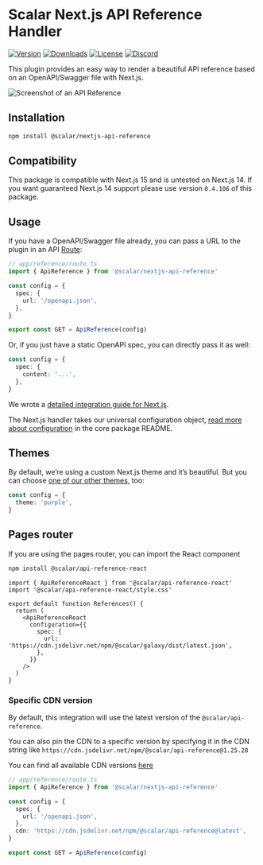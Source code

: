 # Scalar Next.js API Reference Handler

[![Version](https://img.shields.io/npm/v/%40scalar/nextjs-api-reference)](https://www.npmjs.com/package/@scalar/nextjs-api-reference)
[![Downloads](https://img.shields.io/npm/dm/%40scalar/nextjs-api-reference)](https://www.npmjs.com/package/@scalar/nextjs-api-reference)
[![License](https://img.shields.io/npm/l/%40scalar%2fnextjs-api-reference)](https://www.npmjs.com/package/@scalar/nextjs-api-reference)
[![Discord](https://img.shields.io/discord/1135330207960678410?style=flat&color=5865F2)](https://discord.gg/scalar)

This plugin provides an easy way to render a beautiful API reference based on an OpenAPI/Swagger file with Next.js.

<picture>
  <source media="(prefers-color-scheme: dark)" srcset="https://github.com/khulnasoft/scalar/assets/2039539/5837adad-a605-4edb-90ec-b929ff2b803b">
  <source media="(prefers-color-scheme: light)" srcset="https://github.com/khulnasoft/scalar/assets/2039539/4f58202d-f40f-47b3-aeaa-44681b424a45">
  <img alt="Screenshot of an API Reference" src="https://github.com/khulnasoft/scalar/assets/2039539/4f58202d-f40f-47b3-aeaa-44681b424a45">
</picture>

## Installation

```bash
npm install @scalar/nextjs-api-reference
```

## Compatibility

This package is compatible with Next.js 15 and is untested on Next.js 14. If you want guaranteed Next.js 14 support
please use version `0.4.106` of this package.

## Usage

If you have a OpenAPI/Swagger file already, you can pass a URL to the plugin in an API [Route](https://nextjs.org/docs/app/building-your-application/routing/route-handlers):

```ts
// app/reference/route.ts
import { ApiReference } from '@scalar/nextjs-api-reference'

const config = {
  spec: {
    url: '/openapi.json',
  },
}

export const GET = ApiReference(config)
```

Or, if you just have a static OpenAPI spec, you can directly pass it as well:

```ts
const config = {
  spec: {
    content: '...',
  },
}
```

We wrote a [detailed integration guide for Next.js](/documentation/integrations/nextjs.md).

The Next.js handler takes our universal configuration object, [read more about configuration](https://github.com/khulnasoft/scalar/tree/main/documentation/configuration.md) in the core package README.

## Themes

By default, we’re using a custom Next.js theme and it’s beautiful. But you can choose [one of our other themes](https://github.com/khulnasoft/scalar/tree/main/packages/themes), too:

```ts
const config = {
  theme: 'purple',
}
```

## Pages router

If you are using the pages router, you can import the React component

```bash
npm install @scalar/api-reference-react
```

```tsx
import { ApiReferenceReact } from '@scalar/api-reference-react'
import '@scalar/api-reference-react/style.css'

export default function References() {
  return (
    <ApiReferenceReact
      configuration={{
        spec: {
          url: 'https://cdn.jsdelivr.net/npm/@scalar/galaxy/dist/latest.json',
        },
      }}
    />
  )
}
```

### Specific CDN version

By default, this integration will use the latest version of the `@scalar/api-reference`.

You can also pin the CDN to a specific version by specifying it in the CDN string like `https://cdn.jsdelivr.net/npm/@scalar/api-reference@1.25.28`

You can find all available CDN versions [here](https://www.jsdelivr.com/package/npm/@scalar/api-reference?tab=files)

```ts
// app/reference/route.ts
import { ApiReference } from '@scalar/nextjs-api-reference'

const config = {
  spec: {
    url: '/openapi.json',
  },
  cdn: 'https://cdn.jsdelivr.net/npm/@scalar/api-reference@latest',
}

export const GET = ApiReference(config)
```
